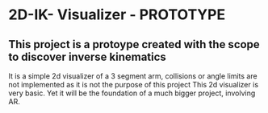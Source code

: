 # 2D-IK- Visualizer - PROTOTYPE

## This project is a protoype created with the scope to discover inverse kinematics

<p> It is a simple 2d visualizer of a 3 segment arm, collisions or angle limits are not implemented as it is not the purpose of this project
  This 2d visualizer is very basic. Yet it will be the foundation of a much bigger project, involving AR. 
</p>

